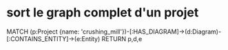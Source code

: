 

# sort le graph complet d'un projet
MATCH (p:Project {name: 'crushing_mill'})-[:HAS_DIAGRAM]->(d:Diagram)-[:CONTAINS_ENTITY]->(e:Entity)
RETURN p,d,e

